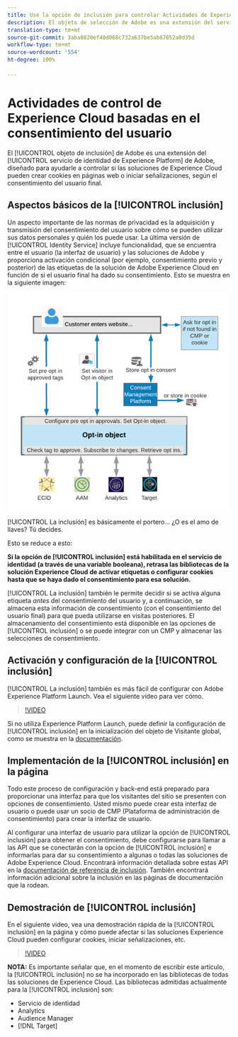 ```yaml
---
title: Use la opción de inclusión para controlar Actividades de Experience Cloud basadas en el consentimiento del usuario
description: El objeto de selección de Adobe es una extensión del servicio de identidad de Adobe Experience Platform, diseñado para ayudarle a controlar si las soluciones de Experience Cloud pueden crear cookies en páginas web o iniciar señalizaciones en función del consentimiento del usuario final.
translation-type: tm+mt
source-git-commit: 3aba8820ef40d068c732a637be5ab67652a8d35d
workflow-type: tm+mt
source-wordcount: '554'
ht-degree: 100%

---
```



# Actividades de control de Experience Cloud basadas en el consentimiento del usuario

El [!UICONTROL objeto de inclusión] de Adobe es una extensión del [!UICONTROL servicio de identidad de Experience Platform] de Adobe, diseñado para ayudarle a controlar si las soluciones de Experience Cloud pueden crear cookies en páginas web o iniciar señalizaciones, según el consentimiento del usuario final.

## Aspectos básicos de la [!UICONTROL inclusión]

Un aspecto importante de las normas de privacidad es la adquisición y transmisión del consentimiento del usuario sobre cómo se pueden utilizar sus datos personales y quién los puede usar. La última versión de [!UICONTROL Identity Service] incluye funcionalidad, que se encuentra entre el usuario (la interfaz de usuario) y las soluciones de Adobe y proporciona activación condicional (por ejemplo, consentimiento previo y posterior) de las etiquetas de la solución de Adobe Experience Cloud en función de si el usuario final ha dado su consentimiento. Esto se muestra en la siguiente imagen:

![Diagrama del funcionamiento de la [!UICONTROL inclusión]](assets/opt-in.png)

[!UICONTROL La inclusión] es básicamente el portero... ¿O es el amo de llaves? Tú decides.

Esto se reduce a esto:

**Si la opción de [!UICONTROL inclusión] está habilitada en el servicio de identidad (a través de una variable booleana), retrasa las bibliotecas de la solución Experience Cloud de activar etiquetas o configurar cookies hasta que se haya dado el consentimiento para esa solución.**

[!UICONTROL La inclusión] también le permite decidir si se activa alguna etiqueta *antes* del consentimiento del usuario y, a continuación, se almacena esta información de consentimiento (con el consentimiento del usuario final) para que pueda utilizarse en visitas posteriores. El almacenamiento del consentimiento está disponible en las opciones de [!UICONTROL inclusión] o se puede integrar con un CMP y almacenar las selecciones de consentimiento.

## Activación y configuración de la [!UICONTROL inclusión]

[!UICONTROL La inclusión] también es más fácil de configurar con Adobe Experience Platform Launch. Vea el siguiente vídeo para ver cómo.

>[!VIDEO](https://video.tv.adobe.com/v/26431/?quality=12)

Si no utiliza Experience Platform Launch, puede definir la configuración de [!UICONTROL inclusión] en la inicialización del objeto de Visitante global, como se muestra en la [documentación](https://marketing.adobe.com/resources/help/es_ES/mcvid/getting-started.html).

## Implementación de la [!UICONTROL inclusión] en la página

Todo este proceso de configuración y back-end está preparado para proporcionar una interfaz para que los visitantes del sitio se presenten con opciones de consentimiento. Usted mismo puede crear esta interfaz de usuario o puede usar un socio de CMP (Plataforma de administración de consentimiento) para crear la interfaz de usuario.

Al configurar una interfaz de usuario para utilizar la opción de [!UICONTROL inclusión] para obtener el consentimiento, debe configurarse para llamar a las API que se conectarán con la opción de [!UICONTROL inclusión] e informarlas para dar su consentimiento a algunas o todas las soluciones de Adobe Experience Cloud. Encontrará información detallada sobre estas API en la [documentación de referencia de inclusión](https://marketing.adobe.com/resources/help/es_ES/mcvid/api.html). También encontrará información adicional sobre la inclusión en las páginas de documentación que la rodean.

## Demostración de [!UICONTROL inclusión]

En el siguiente vídeo, vea una demostración rápida de la [!UICONTROL inclusión] en la página y cómo puede afectar si las soluciones Experience Cloud pueden configurar cookies, iniciar señalizaciones, etc.

>[!VIDEO](https://video.tv.adobe.com/v/26432/?quality=12)

**NOTA:** Es importante señalar que, en el momento de escribir este artículo, la [!UICONTROL inclusión] no se ha incorporado en las bibliotecas de todas las soluciones de Experience Cloud. Las bibliotecas admitidas actualmente para la [!UICONTROL inclusión] son:

* Servicio de identidad
* Analytics
* Audience Manager
* [!DNL Target]
